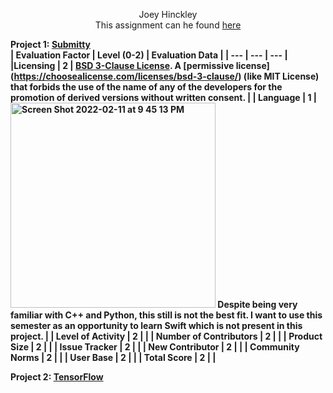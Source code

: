 <p align="center">
    Joey Hinckley <br />
    This assignment can he found 
    <a href="https://docs.google.com/document/d/1TYmwcmCPshZg533ullHsbNp2iognYOkBpRAmSMuhh1w/edit?usp=sharing">here</a>
</p>

<b>Project 1:<b> [Submitty](https://github.com/Submitty/Submitty) <br />
| Evaluation Factor | Level (0-2) | Evaluation Data |
| --- | --- | --- |
|Licensing | 2 | [BSD 3-Clause License](https://github.com/Submitty/Submitty/blob/master/LICENSE.md). A [permissive license]  (https://choosealicense.com/licenses/bsd-3-clause/) (like MIT License) that forbids the use of the name of any of the developers for the promotion of derived versions without written consent. | 
| Language | 1 | <img width="328" alt="Screen Shot 2022-02-11 at 9 45 13 PM" src="https://user-images.githubusercontent.com/50917542/153693708-4f3133df-93a9-4201-b22e-b755d4e5f7c0.png"> Despite being very familiar with C++ and Python, this still is not the best fit. I want to use this semester as an opportunity to learn Swift which is not present in this project. |
| Level of Activity | 2 | |
| Number of Contributors | 2 | |
| Product Size | 2 | |
| Issue Tracker | 2 | |
| New Contributor | 2 | |
| Community Norms | 2 | |
| User Base | 2 | |
| Total Score | 2 | |

<b>Project 2:<b> [TensorFlow](https://github.com/tensorflow/tensorflow) <br />

